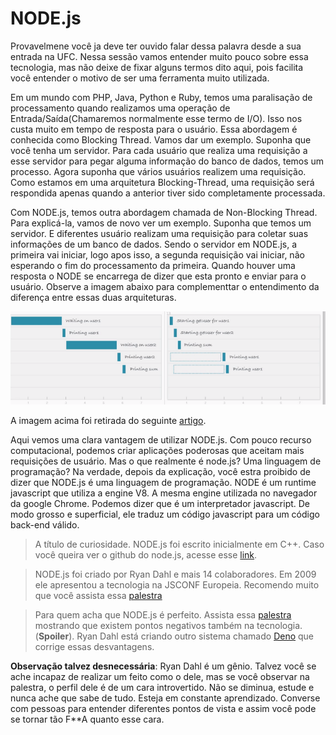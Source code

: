 # NODE.js

Provavelmene você ja deve ter ouvido falar dessa palavra desde a sua entrada na UFC. Nessa sessão vamos entender muito pouco sobre essa tecnologia, mas não deixe de fixar alguns termos dito aqui, pois facilita você entender o motivo de ser uma ferramenta muito utilizada.

Em um mundo com PHP, Java, Python e Ruby, temos uma paralisação de processamento quando realizamos uma operação de Entrada/Saída(Chamaremos normalmente esse termo de I/O). Isso nos custa muito em tempo de resposta para o usuário. Essa abordagem é conhecida como Blocking Thread. Vamos dar um exemplo. Suponha que você tenha um servidor. Para cada usuário que realiza uma requisição a esse servidor para pegar alguma informação do banco de dados, temos um processo. Agora suponha que vários usuários realizem uma requisição. Como estamos em uma arquitetura Blocking-Thread, uma requisição será respondida apenas quando a anterior tiver sido completamente processada.

Com NODE.js, temos outra abordagem chamada de Non-Blocking Thread. Para explicá-la, vamos de novo ver um exemplo. Suponha que temos um servidor. E diferentes usuário realizam uma requisição para coletar suas informações de um banco de dados. Sendo o servidor em NODE.js, a primeira vai iniciar, logo apos isso, a segunda requisição vai iniciar, não esperando o fim do processamento da primeira. Quando houver uma resposta o NODE se encarrega de dizer que esta pronto e enviar para o usuário. Observe a imagem abaixo para complementtar o entendimento da diferença entre essas duas arquiteturas.

![Blocking vs Non-Blocking arquitetura](../.github/part-one/blockingvsnonblocking.png)

A imagem acima foi retirada do seguinte [artigo](https://www.freecodecamp.org/news/what-exactly-is-node-js-ae36e97449f5/).

Aqui vemos uma clara vantagem de utilizar NODE.js. Com pouco recurso computacional, podemos criar aplicações poderosas que aceitam mais requisições de usuário. Mas o que realmente é node.js? Uma linguagem de programação? Na verdade, depois da explicação, você estra proibido de dizer que NODE.js é uma linguagem de programação. NODE é um runtime javascript que utiliza a engine V8. A mesma engine utilizada no navegador da google Chrome. Podemos dizer que é um interpretador javascript. De modo grosso e superficial, ele traduz um código javascript para um código back-end válido.

> A título de curiosidade. NODE.js foi escrito inicialmente em C++. Caso você queira ver o github do node.js, acesse esse [link](https://github.com/nodejs/node).

> NODE.js foi criado por Ryan Dahl e mais 14 colaboradores. Em 2009 ele apresentou a tecnologia na JSCONF Europeia. Recomendo muito que você assista essa [palestra](https://www.youtube.com/watch?v=ztspvPYybIY)

> Para quem acha que NODE.js é perfeito. Assista essa [palestra](https://www.youtube.com/watch?v=M3BM9TB-8yA) mostrando que existem pontos negativos também na tecnologia. (**Spoiler**). Ryan Dahl está criando outro sistema chamado [Deno](https://deno.land/) que corrige essas desvantagens.

**Observação talvez desnecessária**: Ryan Dahl é um gênio. Talvez você se ache incapaz de realizar um feito como o dele, mas se você observar na palestra, o perfil dele é de um cara introvertido. Não se diminua, estude e nunca ache que sabe de tudo. Esteja em constante aprendizado. Converse com pessoas para entender diferentes pontos de vista e assim você pode se tornar tão F**A quanto esse cara.